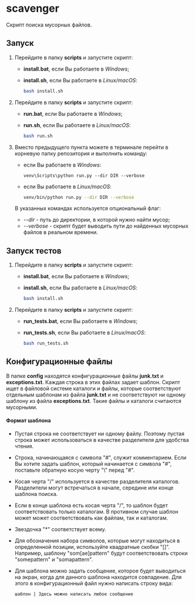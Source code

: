 # scavenger
Скрипт поиска мусорных файлов.

## Запуск

1. Перейдите в папку **scripts** и запустите скрипт:

   - **install.bat**, если Вы работаете в *Windows*;

   - **install.sh**, если Вы работаете в *Linux/macOS*:

     ```bash
     bash install.sh
     ```

2. Перейдите в папку **scripts** и запустите скрипт:

   - **run.bat**, если Вы работаете в *Windows*;

   - **run.sh**, если Вы работаете в *Linux/macOS*:

     ```bash
     bash run.sh
     ```

3. Вместо предыдущего пункта можете в терминале перейти в корневую папку репозитория и выполнить команду:

   - если Вы работаете в *Windows*:

     ```batch
     venv\Scripts\python run.py --dir DIR --verbose
     ```

   - если Вы работаете в *Linux/macOS*:

     ```bash
     venv/bin/python run.py --dir DIR --verbose
     ```

   В указанных командах используется опциональный флаг:

   - *--dir* - путь до директории, в которой нужно найти мусор;
   - *--verbose* - скрипт будет выводить пути до найденных мусорных файлов в реальном времени.

## Запуск тестов

1. Перейдите в папку **scripts** и запустите скрипт:

   - **install.bat**, если Вы работаете в *Windows*;

   - **install.sh**, если Вы работаете в *Linux/macOS*:

     ```bash
     bash install.sh
     ```

2. Перейдите в папку **scripts** и запустите скрипт:

   - **run_tests.bat**, если Вы работаете в *Windows*;

   - **run_tests.sh**, если Вы работаете в *Linux/macOS*:

     ```bash
     bash run_tests.sh
     ```

## Конфигурационные файлы

В папке **config** находятся конфигурационные файлы **junk.txt** и **exceptions.txt**. Каждая строка в этих файлах задает шаблон. Скрипт ищет в файловой системе каталоги и файлы, которые соответствуют отдельным шаблонам из файла **junk.txt** и не соответствуют ни одному шаблону из файла **exceptions.txt**. Такие файлы и каталоги считаются мусорными.

#### Формат шаблона

- Пустая строка не соответствует ни одному файлу. Поэтому пустая строка может использоваться в качестве разделителя для удобства чтения.

- Строка, начинающаяся с символа "#", служит комментарием. Если Вы хотите задать шаблон, который начинается с символа "#", поставьте обратную косую черту "\\" перед "#".

- Косая черта "/" используется в качестве разделителя каталогов. Разделители могут встречаться в начале, середине или конце шаблона поиска.

- Если в конце шаблона есть косая черта "/", то шаблон будет соответствовать только каталогам. В противном случае шаблон может может соответствовать как файлам, так и каталогам.

- Звездочка "*" соответствует всему.

- Для обозначения набора символов, которые могут находиться в определенной позиции, используйте квадратные скобки "[]". Например, шаблону "som[ae]pattern" будут соответствовать строки "somepattern" и "somapattern".

- Для шаблона можно задать сообщение, которое будет выводиться на экран, когда для данного шаблона находится совпадение. Для этого в конфигурационный файл нужно написать строку вида:

  ```
  шаблон | Здесь можно написать любое сообщение
  ```

  
